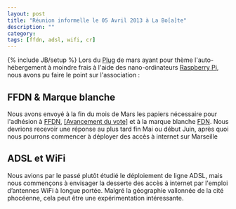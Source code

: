```yaml
---
layout: post
title: "Réunion informelle le 05 Avril 2013 à La Bo[a]te"
description: ""
category:
tags: [ffdn, adsl, wifi, cr]
---
```

{% include JB/setup %}
Lors du [Plug](http://plugfr.org) de mars ayant pour thème l'auto-hébergement à
moindre frais à l'aide des nano-ordinateurs
[Raspberry Pi](http://www.raspberrypi.org/), nous avons pu faire le point sur
l'association :

## FFDN & Marque blanche

Nous avons envoyé à la fin du mois de Mars les papiers nécessaire pour
l'adhésion à [FFDN](http://www.ffdn.org/), [\[Avancement du vote\]](https://vote.ffdn.org/vote/12) et à la marque blanche
[FDN](http://www.fdn.org/). Nous devrions recevoir une réponse au plus tard fin
Mai ou début Juin, après quoi nous pourrons commencer à déployer des accès à
internet sur Marseille

## ADSL et WiFi

Nous avions par le passé plutôt étudié le déploiement de ligne ADSL, mais nous
commençons à envisager la desserte des accès à internet par l'emploi d’antennes
WiFi à longue portée. Malgré la géographie vallonnée de la cité phocéenne, cela
peut être une expérimentation intéressante.
